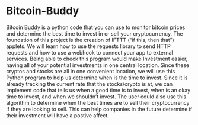 # Bitcoin-Buddy
Bitcoin Buddy is a python code that you can use to monitor bitcoin prices and determine the best time to invest in or sell your cryptocurrency.
The foundation of this project is the creation of IFTTT (“if this, then that”) applets. We will learn how to use the requests library to send HTTP requests and how to use a webhook to connect your app to external services. Being able to check this program would make Investment easier, having all of your potential investments in one central location. Since these cryptos and stocks are all in one convenient location, we will use this Python program to help us determine when is the time to invest. Since it is already tracking the current rate that the stocks/crypto is at, we can implement code that tells us when a good time is to invest, when is an okay time to invest, and when we shouldn’t invest. The user could also use this algorithm to determine when the best times are to sell their cryptocurrency if they are looking to sell. This can help companies in the future determine if their investment will have a postive affect. 
